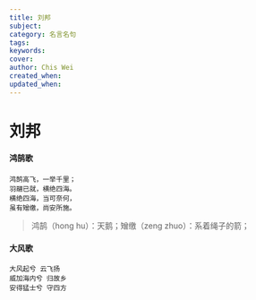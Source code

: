 ```yaml
---
title: 刘邦
subject: 
category: 名言名句
tags: 
keywords: 
cover: 
author: Chis Wei
created_when: 
updated_when: 
---
```


# 刘邦

#### 鸿鹄歌

```
鸿鹄高飞，一举千里；
羽翮已就，横绝四海。
横绝四海，当可奈何，
虽有矰缴，尚安所施。
```

> 鸿鹄（hong hu）：天鹅；矰缴（zeng zhuo）：系着绳子的箭；

#### 大风歌

```
大风起兮 云飞扬
威加海内兮 归故乡
安得猛士兮 守四方
```
